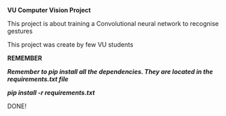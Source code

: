 <b>VU Computer Vision Project</b>
<p>This project is about training a Convolutional neural network to recognise gestures</p>
<p>This project was create by few VU students</p>

<b>REMEMBER</b>
<p><b><em>Remember to pip install all the dependencies. They are located in the requirements.txt file</em></b></p>
<p><b><em>pip install -r requirements.txt</em></b></p>
<p>DONE!</p>